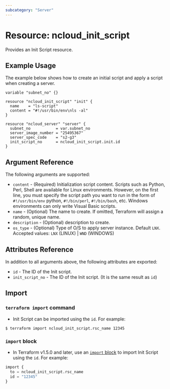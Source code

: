 ```yaml
---
subcategory: "Server"
---
```



# Resource: ncloud_init_script

Provides an Init Script resource.

## Example Usage

The example below shows how to create an initial script and apply a script when creating a server.

```hcl
variable "subnet_no" {}

resource "ncloud_init_script" "init" {
  name    = "ls-script"
  content = "#!/usr/bin/env\nls -al"
}

resource "ncloud_server" "server" {
  subnet_no           = var.subnet_no
  server_image_number = "25495367"
  server_spec_code    = "s2-g3"
  init_script_no      = ncloud_init_script.init.id
}
```

## Argument Reference

The following arguments are supported:

* `content` - (Required) Initialization script content. Scripts such as Python, Perl, Shell are available for Linux environments. However, on the first line, you must specify the script path you want to run in the form of `#!/usr/bin/env` python, `#!/bin/perl`, `#!/bin/bash`, etc. Windows environments can only write Visual Basic scripts.
* `name` - (Optional) The name to create. If omitted, Terraform will assign a random, unique name.
* `description` - (Optional) description to create.
* `os_type` - (Optional) Type of O/S to apply server instance. Default `LNX`. Accepted values: `LNX` (LINUX) | `WND` (WINDOWS)

## Attributes Reference

In addition to all arguments above, the following attributes are exported:

* `id` - The ID of the Init script.
* `init_script_no` - The ID of the Init script. (It is the same result as `id`)

## Import

### `terraform import` command

* Init Script can be imported using the `id`. For example:

```console
$ terraform import ncloud_init_script.rsc_name 12345
```

### `import` block

* In Terraform v1.5.0 and later, use an [`import` block](https://developer.hashicorp.com/terraform/language/import) to import Init Script using the `id`. For example:

```terraform
import {
  to = ncloud_init_script.rsc_name
  id = "12345"
}
```
